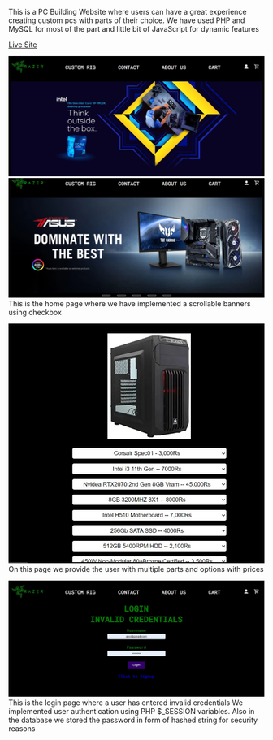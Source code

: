 This is a PC Building Website where users can have a great experience creating custom pcs with parts of their choice.
We have used PHP and MySQL for most of the part and little bit of JavaScript for dynamic features

[Live Site](http://pcbuilding.42web.io/home.php) 

![This is a Design Preiveiw for index page](./design/Index1.JPG)
![This is a Design Preiveiw for index page](./design/Index2.JPG)
This is the home page where we have implemented a scrollable banners using checkbox

![This is the page for selecting custom pc parts](./design/options.JPG)
On this page we provide the user with multiple parts and options with prices

![This is a priview for login page](./design/login.JPG)
This is the login page where a user has entered invalid credentials
We implemented user authentication using PHP $\_SESSION variables.
Also in the database we stored the password in form of hashed string for security reasons
